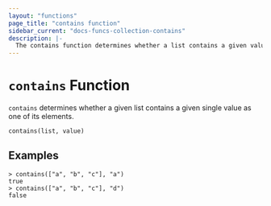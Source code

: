 ```yaml
---
layout: "functions"
page_title: "contains function"
sidebar_current: "docs-funcs-collection-contains"
description: |-
  The contains function determines whether a list contains a given value.
---
```


# `contains` Function

`contains` determines whether a given list contains a given single value
as one of its elements.

```hcl
contains(list, value)
```

## Examples

```
> contains(["a", "b", "c"], "a")
true
> contains(["a", "b", "c"], "d")
false
```
